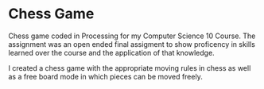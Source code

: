 # Chess Game

Chess game coded in Processing for my Computer Science 10 Course. The assignment was an open ended final assigment to show proficency in skills learned over the course and the application of that knowledge. 

I created a chess game with the appropriate moving rules in chess as well as a free board mode in which pieces can be moved freely.
